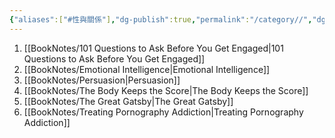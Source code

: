 ```yaml
---
{"aliases":["#性與關係"],"dg-publish":true,"permalink":"/category//","dgPassFrontmatter":true,"created":"2024-11-28T14:11:36.713+08:00","updated":"2024-11-28T14:37:42.457+08:00"}
---
```


1. [[BookNotes/101 Questions to Ask Before You Get Engaged\|101 Questions to Ask Before You Get Engaged]]
2. [[BookNotes/Emotional Intelligence\|Emotional Intelligence]]
3. [[BookNotes/Persuasion\|Persuasion]]
4. [[BookNotes/The Body Keeps the Score\|The Body Keeps the Score]]
5. [[BookNotes/The Great Gatsby\|The Great Gatsby]]
6. [[BookNotes/Treating Pornography Addiction\|Treating Pornography Addiction]]
